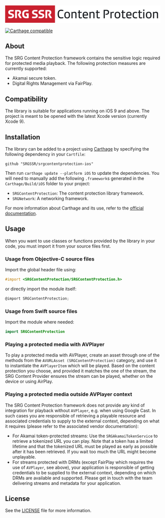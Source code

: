 <p align="center"><img src="README-images/logo.png"/></p>

[![Carthage compatible](https://img.shields.io/badge/Carthage-compatible-4BC51D.svg?style=flat)](https://github.com/Carthage/Carthage)

## About

The SRG Content Protection framework contains the sensitive logic required for protected media playback. The following protection measures are currently supported:

* Akamai secure token.
* Digital Rights Management via FairPlay.

## Compatibility

The library is suitable for applications running on iOS 9 and above. The project is meant to be opened with the latest Xcode version (currently Xcode 9).

## Installation

The library can be added to a project using [Carthage](https://github.com/Carthage/Carthage) by specifying the following dependency in your `Cartfile`:
    
```
github "SRGSSR/srgcontentprotection-ios"
```

Then run `carthage update --platform iOS` to update the dependencies. You will need to manually add the following `.framework`s generated in the `Carthage/Build/iOS` folder to your project:

  * `SRGContentProtection`: The content protection library framework.
  * `SRGNetwork`: A networking framework.

For more information about Carthage and its use, refer to the [official documentation](https://github.com/Carthage/Carthage).

## Usage

When you want to use classes or functions provided by the library in your code, you must import it from your source files first.

### Usage from Objective-C source files

Import the global header file using:

```objective-c
#import <SRGContentProtection/SRGContentProtection.h>
```

or directly import the module itself:

```objective-c
@import SRGContentProtection;
```

### Usage from Swift source files

Import the module where needed:

```swift
import SRGContentProtection
```

### Playing a protected media with AVPlayer

To play a protected media with AVPlayer, create an asset through one of the methods from the `AVURLAsset (SRGContentProtection)` category, and use it to instantiate the `AVPlayerItem` which will be played. Based on the content protection you choose, and provided it matches the one of the stream, the SRG Content Provider ensures the stream can be played, whether on the device or using AirPlay.

### Playing a protected media outside AVPlayer context

The SRG Content Protection framework does not provide any kind of integration for playback without `AVPlayer`, e.g. when using Google Cast. In such cases you are responsible of retrieving a playable resource and associated credentials to supply to the external context, depending on what it requires (please refer to the associated vendor documentation):

* For Akamai token-protected streams: Use the `SRGAkamaiTokenService` to retrieve a tokenized URL you can play. Note that a token has a limited lifetime and that the tokenized URL must be played as early as possible after it has been retrieved. If you wait too much the URL might become unplayable.
* For streams protected with DRMs (except FairPlay which requires the use of `AVPlayer`, see above), your application is responsible of getting credentials to be supplied to the external context, depending on which DRMs are available and supported. Please get in touch with the team delivering streams and metadata for your application.

## License

See the [LICENSE](../LICENSE) file for more information.
